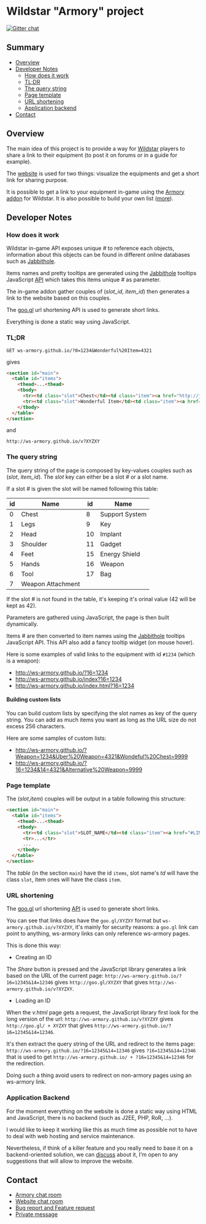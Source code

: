# Wildstar "Armory" project ##
[![Gitter chat](https://badges.gitter.im/gitterHQ/gitter.png)](https://gitter.im/ws-armory/ws-armory.github.io/~chat)

## Summary ##
* [Overview](#overview)
* [Developer Notes](#developer-notes)
  * [How does it work](#how-does-it-work)
  * [TL;DR](#tldr)
  * [The query string](#the-query-string)
  * [Page template](#page-template)
  * [URL shortening](#url-shortening)
  * [Application backend](#application-backend)
* [Contact](#contact)

## Overview ##

The main idea of this project is to provide a way for [Wildstar](http://wildstar-online.com/) players to share a link to their equipment (to post it on forums or in a guide for example).

The [website](http://ws-armory.github.io/) is used for two things: visualize the equipments and get a short link for sharing purpose.

It is possible to get a link to your equipment in-game using the [Armory addon](http://http://curse.com/project/225711) for Wildstar. It is also possible to build your own list ([more](https://github.com/ws-armory/ws-armory.github.io#building-custom-lists)).


## Developer Notes ##

### How does it work ###

Wildstar in-game API exposes unique _#_ to reference each objects, information about this objects can be found in different online databases such as [Jabbithole](http://www.jabbithole.com).

Items names and pretty tooltips are generated using the [Jabbithole](http://www.jabbithole.com) tooltips JavaScript [API](http://www.jabbithole.com/pages/tooltips) which takes this items unique _#_ as parameter.

The in-game addon gather couples of (_slot_id_, _item_id_) then generates a link to the website based on this couples.

The [goo.gl](http://goo.gl/) url shortening API is used to generate short links.

Everything is done a static way using JavaScript.


### TL;DR ###
```http
GET ws-armory.github.io/?0=1234&Wonderful%20Item=4321
```
gives
```html
<section id="main">
  <table id="items">
    <thead>...<thead>
    <tbody>
      <tr><td class="slot">Chest</td><td class="item"><a href="http://jabbithole.com/items/1234">Chest name</a></td></tr>
      <tr><td class="slot">Wonderful Item</td><td class="item"><a href="http://jabbithole.com/items/4321">Wonderful Item name</a></td></tr>
    </tbody>
  </table>
</section>
```
and
```
http://ws-armory.github.io/v?XYZXY
```


### The query string ###

The query string of the page is composed by key-values couples such as (_slot_, _item_id_). The _slot_ key can either be a slot _#_ or a slot name.

If a slot _#_ is given the slot will be named following this table:

| id | Name              | id | Name              |
|----|-------------------|----|-------------------|
| 0  | Chest             | 8  | Support System    |
| 1  | Legs              | 9  | Key               |
| 2  | Head              | 10 | Implant           |
| 3  | Shoulder          | 11 | Gadget            |
| 4  | Feet              | 15 | Energy Shield     |
| 5  | Hands             | 16 | Weapon            |
| 6  | Tool              | 17 | Bag               |
| 7  | Weapon Attachment |    |                   |

If the slot _#_ is not found in the table, it's keeping it's orinal value (42 will be kept as 42).

Parameters are gathered using JavaScript, the page is then built dynamically.

Items _#_ are then converted to item names using the [Jabbithole](http://www.jabbithole.com) tooltips JavaScript API. This API also add a fancy tooltip widget (on mouse hover).

Here is some examples of valid links to the equipment with id `#1234` (which is a weapon):
* http://ws-armory.github.io/?16=1234
* http://ws-armory.github.io/index?16=1234
* http://ws-armory.github.io/index.html?16=1234

#### Building custom lists ####
You can build custom lists by specifying the slot names as key of the query string. You can add as much items you want as long as the URL size do not excess 256 characters.

Here are some samples of custom lists:
* http://ws-armory.github.io/?Weapon=1234&Uber%20Weapon=4321&Wondeful%20Chest=9999
* http://ws-armory.github.io/?16=1234&14=4321&Alternative%20Weapon=9999


### Page template ###

The (_slot_,_item_) couples will be output in a table following this structure:

```html
<section id="main">
  <table id="items">
    <thead>...<thead>
    <tbody>
      <tr><td class="slot">SLOT_NAME</td><td class="item"><a href="#LINK">ITEM_NAME</a></td></tr>
      <tr>...</tr>
      ...
    </tbody>
  </table>
</section>
```

The _table_ (in the section `main`) have the id `items`, slot name's _td_ will have the class `slot`, item ones will have the class `item`.


### URL shortening ###

The [goo.gl](http://goo.gl/) url shortening [API](https://developers.google.com/url-shortener/) is used to generate short links.

You can see that links does have the `goo.gl/XYZXY` format but `ws-armory.github.io/v?XYZXY`, it's mainly for security reasons: a `goo.gl` link can point to anything, ws-armory links can only reference ws-armory pages.

This is done this way:

* Creating an ID

The _Share_ button is pressed and the JavaScript library generates a link based on the URL of the current page: `http://ws-armory.github.io/?16=12345&14=12346` gives `http://goo.gl/XYZXY` that gives `http://ws-armory.github.io/v?XYZXY`.

* Loading an ID

When the _v.html_ page gets a request, the JavaScript library first look for the long version of the url: `http://ws-armory.github.io/v?XYZXY` gives `http://goo.gl/ + XYZXY` that gives `http://ws-armory.github.io/?16=12345&14=12346`.

It's then extract the query string of the URL and redirect to the items page: `http://ws-armory.github.io/?16=12345&14=12346` gives `?16=12345&14=12346` that is used to get `http://ws-armory.github.io/ + ?16=12345&14=12346` for the redirection.

Doing such a thing avoid users to redirect on non-armory pages using an ws-armory link.


### Application Backend ###
For the moment everything on the website is done a static way using HTML and JavaScript, there is no backend (such as J2EE, PHP, RoR, ...).

I would like to keep it working like this as much time as possible not to have to deal with web hosting and service maintenance.

Nevertheless, if think of a killer feature and you really need to base it on a backend-oriented solution, we can [discuss](https://gitter.im/ws-armory/ws-armory.github.io/~chat) about it, I'm open to any suggestions that will allow to improve the website.


## Contact ##
* [Armory chat room](https://gitter.im/ws-armory/chat/~chat)
* [Website chat room](https://gitter.im/ws-armory/ws-armory.github.io/~chat)
* [Bug report and Feature request](https://github.com/ws-armory/ws-armory.github.io/issues)
* [Private message](https://github.com/olbat)
